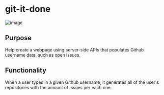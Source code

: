 # git-it-done

![image](https://user-images.githubusercontent.com/74440415/107133965-43270f00-68b3-11eb-8f30-878b1e054f5c.png)

## Purpose
Help create a webpage using server-side APIs that populates Github username data, such as open issues.

## Functionality 
When a user types in a given Github username, it generates all of the user's repositories with the amount of issues per each one. 

